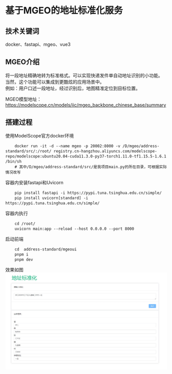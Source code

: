 
# 基于MGEO的地址标准化服务

## 技术关键词

docker、fastapi、mgeo、vue3

## MGEO介绍

将一段地址精确地转为标准格式。可以实现快递发件单自动地址识别的小功能。  
当然，这个功能可以集成到更酷炫的应用场景中。  
例如：用户口述一段地址，经过识别后，地图精准定位到目标位置。

MGEO模型地址：https://modelscope.cn/models/iic/mgeo_backbone_chinese_base/summary

## 搭建过程

使用ModelScope官方docker环境

```shell
    docker run -it -d --name mgeo -p 20002:8000 -v /D/mgeo/address-standard/src/:/root/ registry.cn-hangzhou.aliyuncs.com/modelscope-repo/modelscope:ubuntu20.04-cuda11.3.0-py37-torch1.11.0-tf1.15.5-1.6.1 /bin/sh
    # 其中/D/mgeo/address-standard/src/是我项目main.py的所在目录，可根据实际情况改写
```

容器内安装fastapi和Uvicorn

```shell
    pip install fastapi -i https://pypi.tuna.tsinghua.edu.cn/simple/
    pip install uvicorn[standard] -i https://pypi.tuna.tsinghua.edu.cn/simple/
```

容器内执行

```shell
    cd /root/
    uvicorn main:app --reload --host 0.0.0.0 --port 8000
```

启动前端

```shell
    cd  address-standard/mgeoui
    pnpm i
    pnpm dev
```

效果如图
![alt 截图](screen.jpg)